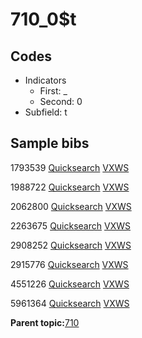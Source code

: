 # 710\_0$t

## Codes

-   Indicators
    -   First: \_
    -   Second: 0
-   Subfield: t

## Sample bibs

1793539 [Quicksearch](https://search.library.yale.edu/catalog/1793539) [VXWS](http://prodorbis.library.yale.edu:7014/vxws/GetHoldingsService?bibId=1793539)

1988722 [Quicksearch](https://search.library.yale.edu/catalog/1988722) [VXWS](http://prodorbis.library.yale.edu:7014/vxws/GetHoldingsService?bibId=1988722)

2062800 [Quicksearch](https://search.library.yale.edu/catalog/2062800) [VXWS](http://prodorbis.library.yale.edu:7014/vxws/GetHoldingsService?bibId=2062800)

2263675 [Quicksearch](https://search.library.yale.edu/catalog/2263675) [VXWS](http://prodorbis.library.yale.edu:7014/vxws/GetHoldingsService?bibId=2263675)

2908252 [Quicksearch](https://search.library.yale.edu/catalog/2908252) [VXWS](http://prodorbis.library.yale.edu:7014/vxws/GetHoldingsService?bibId=2908252)

2915776 [Quicksearch](https://search.library.yale.edu/catalog/2915776) [VXWS](http://prodorbis.library.yale.edu:7014/vxws/GetHoldingsService?bibId=2915776)

4551226 [Quicksearch](https://search.library.yale.edu/catalog/4551226) [VXWS](http://prodorbis.library.yale.edu:7014/vxws/GetHoldingsService?bibId=4551226)

5961364 [Quicksearch](https://search.library.yale.edu/catalog/5961364) [VXWS](http://prodorbis.library.yale.edu:7014/vxws/GetHoldingsService?bibId=5961364)

**Parent topic:**[710](../../tags/710/710.md)

